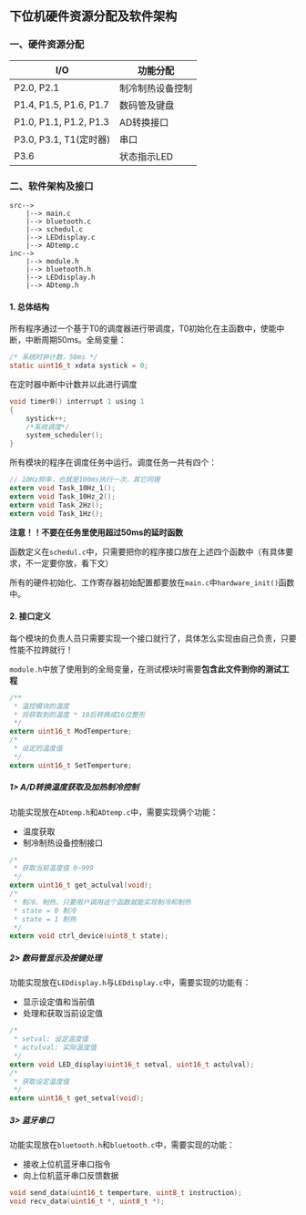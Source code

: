 ## 下位机硬件资源分配及软件架构

### 一、硬件资源分配

| I/O                    | 功能分配         |
| ---------------------- | ---------------- |
| P2.0, P2.1             | 制冷制热设备控制 |
| P1.4, P1.5, P1.6, P1.7 | 数码管及键盘     |
| P1.0, P1.1, P1.2, P1.3 | AD转换接口       |
| P3.0, P3.1, T1(定时器) | 串口             |
| P3.6                   | 状态指示LED      |

### 二、软件架构及接口

```
src-->
    |--> main.c
    |--> bluetooth.c
    |--> schedul.c
    |--> LEDdisplay.c
    |--> ADtemp.c
inc-->
    |--> module.h
    |--> bluetooth.h
    |--> LEDdisplay.h
    |--> ADtemp.h
```

#### 1. 总体结构

所有程序通过一个基于T0的调度器进行带调度，T0初始化在主函数中，使能中断，中断周期50ms。全局变量：

```c
/* 系统时钟计数，50ms */
static uint16_t xdata systick = 0;
```

在定时器中断中计数并以此进行调度

```c
void timer0() interrupt 1 using 1
{
    systick++;
    /*系统调度*/
    system_scheduler();
}
```

所有模块的程序在调度任务中运行。调度任务一共有四个：

```c
// 10Hz频率，也就是100ms执行一次，其它同理
extern void Task_10Hz_1();
extern void Task_10Hz_2();
extern void Task_2Hz();
extern void Task_1Hz();
```

**注意！！不要在任务里使用超过50ms的延时函数**

函数定义在`schedul.c`中，只需要把你的程序接口放在上述四个函数中（有具体要求，不一定要你放，看下文）

所有的硬件初始化、工作寄存器初始配置都要放在`main.c`中`hardware_init()`函数中。

#### 2. 接口定义

每个模块的负责人员只需要实现一个接口就行了，具体怎么实现由自己负责，只要性能不拉跨就行！

`module.h`中放了使用到的全局变量，在测试模块时需要**包含此文件到你的测试工程**

```c
/**
 * 温控模块的温度
 * 将获取到的温度 * 10后转换成16位整形
 */
extern uint16_t ModTemperture;
/*
 * 设定的温度值
 */
extern uint16_t SetTemperture;
```

##### 1> A/D转换温度获取及加热制冷控制

功能实现放在`ADtemp.h`和`ADtemp.c`中，需要实现俩个功能：

*   温度获取
*   制冷制热设备控制接口

```c
/*
 * 获取当前温度值 0~999
 */
extern uint16_t get_actulval(void); 
/*
 * 制冷、制热，只要用户调用这个函数就能实现制冷和制热
 * state = 0 制冷
 * state = 1 制热
 */
extern void ctrl_device(uint8_t state);
```

##### 2> 数码管显示及按键处理

功能实现放在`LEDdisplay.h`与`LEDdisplay.c`中，需要实现的功能有：

*   显示设定值和当前值
*   处理和获取当前设定值

```c
/*
 * setval: 设定温度值
 * actulval: 实际温度值
 */
extern void LED_display(uint16_t setval, uint16_t actulval);
/*
 * 获取设定温度值
 */
extern uint16_t get_setval(void);
```

##### 3> 蓝牙串口

功能实现放在`bluetooth.h`和`bluetooth.c`中，需要实现的功能：

*   接收上位机蓝牙串口指令
*   向上位机蓝牙串口反馈数据

```c
void send_data(uint16_t temperture, uint8_t instruction);
void recv_data(uint16_t *, uint8_t *);
```

